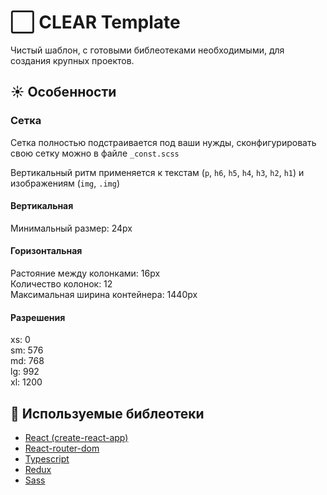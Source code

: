 # :white_large_square: CLEAR Template

Чистый шаблон, с готовыми библеотеками необходимыми, для создания крупных проектов.

## :sunny: Особенности

### Сетка

Сетка полностью подстраивается под ваши нужды, сконфигурировать свою сетку можно в файле `_const.scss`

Вертикальный ритм применяется к текстам (`p`, `h6`, `h5`, `h4`, `h3`, `h2`, `h1`) и изображениям (`img`, `.img`)

#### Вертикальная

Минимальный размер: 24px

#### Горизонтальная

Растояние между колонками: 16px  
Количество колонок: 12  
Максимальная ширина контейнера: 1440px

#### Разрешения

xs: 0  
sm: 576  
md: 768  
lg: 992  
xl: 1200

## :closed_book: Используемые библеотеки

- [React (create-react-app)](https://www.npmjs.com/package/react-redux)
- [React-router-dom](https://www.npmjs.com/package/react-router-dom)
- [Typescript](https://www.npmjs.com/package/typescript)
- [Redux](https://www.npmjs.com/package/react-redux)
- [Sass](https://www.npmjs.com/package/node-sass)
